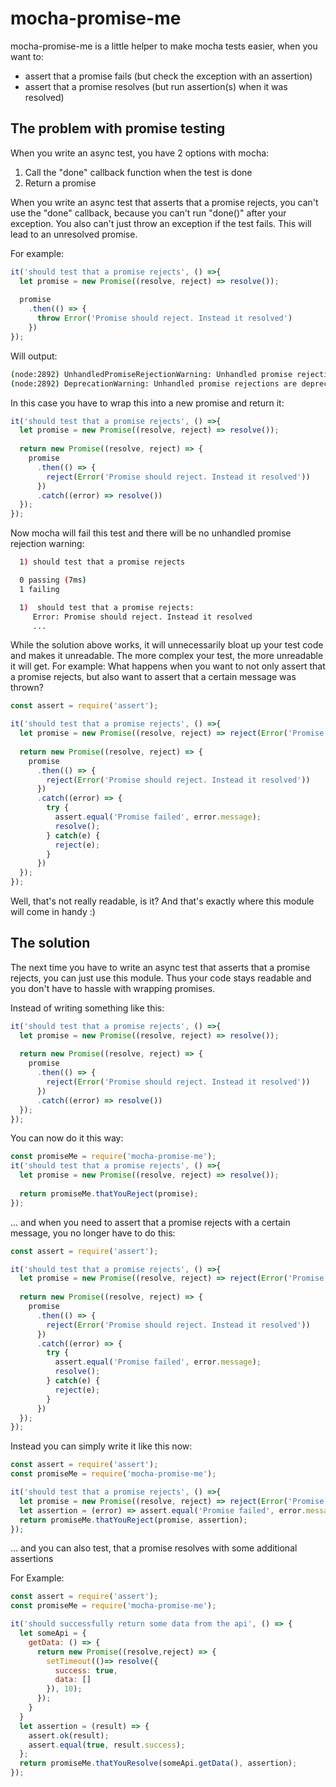 # mocha-promise-me

mocha-promise-me is a little helper to make mocha tests easier, when you want to:
* assert that a promise fails (but check the exception with an assertion)
* assert that a promise resolves (but run assertion(s) when it was resolved)

## The problem with promise testing
When you write an async test, you have 2 options with mocha:
1. Call the "done" callback function when the test is done
2. Return a promise

When you write an async test that asserts that a promise rejects, you can't use the "done" 
callback, because you can't run "done()" after your exception. You also can't just throw an exception
if the test fails. This will lead to an unresolved promise. 

For example:
```javascript
it('should test that a promise rejects', () =>{
  let promise = new Promise((resolve, reject) => resolve());
  
  promise
    .then(() => {
      throw Error('Promise should reject. Instead it resolved')
    })
});
```
Will output:
```bash
(node:2892) UnhandledPromiseRejectionWarning: Unhandled promise rejection (rejection id: 1): Error: Promise should reject. Instead it resolved
(node:2892) DeprecationWarning: Unhandled promise rejections are deprecated. In the future, promise rejections that are not handled will terminate the Node.js process with a non-zero exit code.
```

In this case you have to wrap this into a new promise and return it:
```javascript
it('should test that a promise rejects', () =>{
  let promise = new Promise((resolve, reject) => resolve());
  
  return new Promise((resolve, reject) => {
    promise
      .then(() => {
        reject(Error('Promise should reject. Instead it resolved'))
      })
      .catch((error) => resolve())
  });
});
```

Now mocha will fail this test and there will be no unhandled promise rejection warning:
```bash
  1) should test that a promise rejects

  0 passing (7ms)
  1 failing

  1)  should test that a promise rejects:
     Error: Promise should reject. Instead it resolved
     ...
```

While the solution above works, it will unnecessarily bloat up your test code and makes it unreadable. 
The more complex your test, the more unreadable it will get. For example: What happens when you want to
not only assert that a promise rejects, but also want to assert that a certain message was thrown?

```javascript
const assert = require('assert');

it('should test that a promise rejects', () =>{
  let promise = new Promise((resolve, reject) => reject(Error('Promise failed')));
  
  return new Promise((resolve, reject) => {
    promise
      .then(() => {
        reject(Error('Promise should reject. Instead it resolved'))
      })
      .catch((error) => {
        try {
          assert.equal('Promise failed', error.message);
          resolve();
        } catch(e) {
          reject(e);
        }
      })
  });
});
```

Well, that's not really readable, is it? And that's exactly where this module will come in handy :)

## The solution
The next time you have to write an async test that asserts that a promise rejects, you can just use
this module. Thus your code stays readable and you don't have to hassle with wrapping promises.

Instead of writing something like this:
```javascript
it('should test that a promise rejects', () =>{
  let promise = new Promise((resolve, reject) => resolve());
  
  return new Promise((resolve, reject) => {
    promise
      .then(() => {
        reject(Error('Promise should reject. Instead it resolved'))
      })
      .catch((error) => resolve())
  });
});
```

You can now do it this way:
```javascript
const promiseMe = require('mocha-promise-me');
it('should test that a promise rejects', () =>{
  let promise = new Promise((resolve, reject) => resolve());
  
  return promiseMe.thatYouReject(promise);
});
```

... and when you need to assert that a promise rejects with a certain message, you no longer have to do this:
```javascript
const assert = require('assert');

it('should test that a promise rejects', () =>{
  let promise = new Promise((resolve, reject) => reject(Error('Promise failed')));
  
  return new Promise((resolve, reject) => {
    promise
      .then(() => {
        reject(Error('Promise should reject. Instead it resolved'))
      })
      .catch((error) => {
        try {
          assert.equal('Promise failed', error.message);
          resolve();
        } catch(e) {
          reject(e);
        }
      })
  });
});
```

Instead you can simply write it like this now:
```javascript
const assert = require('assert');
const promiseMe = require('mocha-promise-me');

it('should test that a promise rejects', () =>{
  let promise = new Promise((resolve, reject) => reject(Error('Promise failed')));
  let assertion = (error) => assert.equal('Promise failed', error.message);
  return promiseMe.thatYouReject(promise, assertion);
});
```

... and you can also test, that a promise resolves with some additional assertions

For Example:

```javascript
const assert = require('assert');
const promiseMe = require('mocha-promise-me');

it('should successfully return some data from the api', () => {
  let someApi = {
    getData: () => {
      return new Promise((resolve,reject) => {
        setTimeout(()=> resolve({
          success: true,
          data: []
        }), 10);
      });
    }
  }
  let assertion = (result) => {
    assert.ok(result);
    assert.equal(true, result.success);
  };
  return promiseMe.thatYouResolve(someApi.getData(), assertion);
});
```